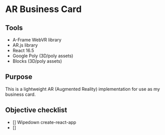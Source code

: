 # AR Business Card

## Tools

- A-Frame WebVR library
- AR.js library
- React 16.5
- Google Poly (3D/poly assets)
- Blocks (3D/poly assets)

## Purpose

This is a lightweight AR (Augmented Reality) implementation for use as my business card.

## Objective checklist

- [] Wipedown create-react-app
- [] 
